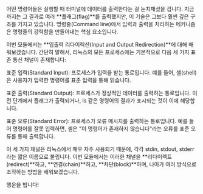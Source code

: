어떤 명령어들은 실행할 때 터미널에 데이터를 출력한다는 걸 눈치채셨을 겁니다.
지금까지는 그 결과로 여러 **플래그(flag)**를 출력했지만, 이 기술은 그보다 훨씬 깊은 구조를 가지고 있습니다.
명령줄(Command line)에서 입력과 출력을 처리하는 메커니즘은 명령줄의 강력함을 만들어내는 핵심 요소입니다.

이번 모듈에서는 **입출력 리다이렉션(Input and Output Redirection)**에 대해 배워보겠습니다.
간단히 말해서, 리눅스의 모든 프로세스에는 기본적으로 다음 세 가지 표준 통신 채널이 존재합니다:

표준 입력(Standard Input): 프로세스가 입력을 받는 통로입니다.
예를 들어, 셸(shell)은 사용자가 입력한 명령어를 표준 입력을 통해 읽습니다.

표준 출력(Standard Output): 프로세스가 정상적인 데이터를 출력하는 통로입니다.
이전 단계에서 플래그가 출력되거나, ls 같은 명령어의 결과가 표시되는 것이 이에 해당합니다.

표준 오류(Standard Error): 프로세스가 오류 메시지를 출력하는 통로입니다.
예를 들어 명령어를 잘못 입력하면, 셸은 "이 명령어가 존재하지 않습니다"라는 오류를 표준 오류를 통해 출력합니다.

이 세 가지 채널은 리눅스에서 매우 자주 사용되기 때문에, 각각 stdin, stdout, stderr라는 짧은 이름으로 불립니다.
이번 모듈에서는 이러한 채널을 **리다이렉트(redirect)**하고, **연결(chain)**하고, **차단(block)**하며,
나아가 여러 방식으로 조작하는 방법을 배워보겠습니다.

행운을 빕니다!
